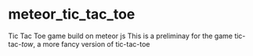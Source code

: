 meteor_tic_tac_toe
==================

Tic Tac Toe game build on meteor js
This is a preliminay for the game tic-tac-*tow*, a more fancy version of tic-tac-toe
